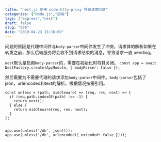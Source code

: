 ```yaml
---
title: "nest.js 使用 node-http-proxy 导致请求阻塞"
categories: ["Node.js","后端"]
tags: ["express","nest"]
draft: false
slug: "596"
date: "2019-04-23 15:38:00"
---
```


问题的原因是代理中间件与`body-parser`中间件发生了冲突。请求体的解析如果在转发之前，那么后端服务将会收不到请求结束的消息，导致请求一直 pending。

`nest`默认是启用`body-parser`的，需要在初始化时将其关闭。
`const app = await NestFactory.create(AppModule, { bodyParser: false });`

然后需要为不需要代理的请求添加`body-parser`中间件。`body-parser`包括了json，urlencoded和text的解析，根据情况按需引用。
```
const unless = (path, middleware) => (req, res, next) => {
  if (req.path.indexOf(path) !== -1) {
    return next();
  } else {
    return middleware(req, res, next);
  }
};


app.use(unless('/db', json()));
app.use(unless('/db', urlencoded({ extended: false })));
```

